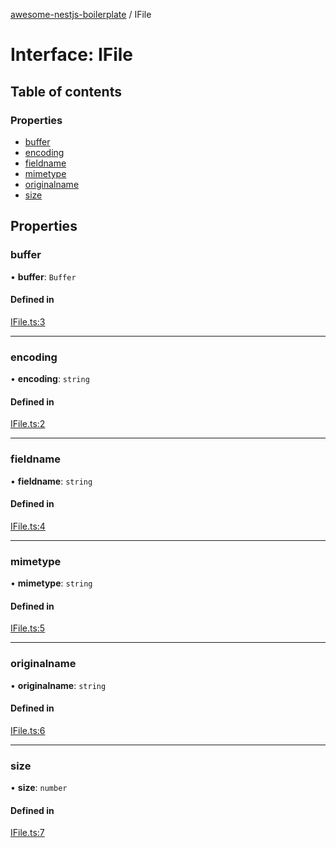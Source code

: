 [awesome-nestjs-boilerplate](../README.md) / IFile

# Interface: IFile

## Table of contents

### Properties

- [buffer](IFile.md#buffer)
- [encoding](IFile.md#encoding)
- [fieldname](IFile.md#fieldname)
- [mimetype](IFile.md#mimetype)
- [originalname](IFile.md#originalname)
- [size](IFile.md#size)

## Properties

### buffer

• **buffer**: `Buffer`

#### Defined in

[IFile.ts:3](https://github.com/klub-deepak/poc_doc_generation_3/blob/afd7f83/src/interfaces/IFile.ts#L3)

___

### encoding

• **encoding**: `string`

#### Defined in

[IFile.ts:2](https://github.com/klub-deepak/poc_doc_generation_3/blob/afd7f83/src/interfaces/IFile.ts#L2)

___

### fieldname

• **fieldname**: `string`

#### Defined in

[IFile.ts:4](https://github.com/klub-deepak/poc_doc_generation_3/blob/afd7f83/src/interfaces/IFile.ts#L4)

___

### mimetype

• **mimetype**: `string`

#### Defined in

[IFile.ts:5](https://github.com/klub-deepak/poc_doc_generation_3/blob/afd7f83/src/interfaces/IFile.ts#L5)

___

### originalname

• **originalname**: `string`

#### Defined in

[IFile.ts:6](https://github.com/klub-deepak/poc_doc_generation_3/blob/afd7f83/src/interfaces/IFile.ts#L6)

___

### size

• **size**: `number`

#### Defined in

[IFile.ts:7](https://github.com/klub-deepak/poc_doc_generation_3/blob/afd7f83/src/interfaces/IFile.ts#L7)
